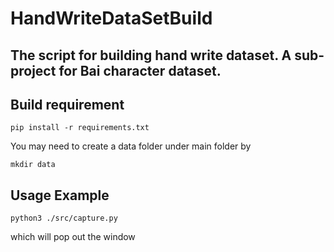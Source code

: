 # HandWriteDataSetBuild
The script for building hand write dataset. A sub-project for Bai character dataset.
--------------------------------

## Build requirement
```
pip install -r requirements.txt
```

You may need to create a data folder under main folder by
```
mkdir data
```

## Usage Example
```
python3 ./src/capture.py
```
which will pop out the window
